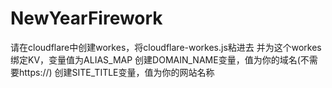 # NewYearFirework

请在cloudflare中创建workes，将cloudflare-workes.js粘进去
并为这个workes绑定KV，变量值为ALIAS_MAP
创建DOMAIN_NAME变量，值为你的域名(不需要https://)
创建SITE_TITLE变量，值为你的网站名称
